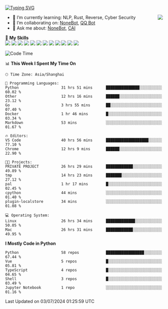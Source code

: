 [![Typing SVG](https://readme-typing-svg.herokuapp.com?size=25&duration=2500&color=8C43EA&vCenter=true&width=200&height=40&lines=Hi+there+%F0%9F%91%8B%F0%9F%8F%BB;I'm+yanyongyu)](https://git.io/typing-svg)

<a href="#">
  <img align="right" src="https://github-readme-stats.vercel.app/api?username=yanyongyu&count_private=true&show_icons=true&bg_color=15,f2f7fd,E0EAFC" />
</a>

- 🌱 I’m currently learning: NLP, Rust, Reverse, Cyber Security
- 👯 I’m collaborating on: [NoneBot](https://github.com/nonebot), [QQ Bot](https://github.com/Mrs4s/go-cqhttp)
- 💬 Ask me about: [NoneBot](https://github.com/nonebot), [CAI](https://github.com/cscs181/CAI)

🌟 **My Skills**  
![](https://img.shields.io/badge/-Python-3e74a2?style=flat-square&logo=Python&logoColor=fff)
![](https://img.shields.io/badge/-TypeScript-3178C6?style=flat-square&logo=TypeScript&logoColor=fff)
![](https://img.shields.io/badge/-Vue-4fc08d?style=flat-square&logo=Vue.js&logoColor=fff)
![](https://img.shields.io/badge/-React-2d98ce?style=flat-square&logo=React&logoColor=fff)
![](https://img.shields.io/badge/-FastAPI-009688?style=flat-square&logo=FastAPI&logoColor=fff)
![](https://img.shields.io/badge/-Linux-000000?style=flat-square&logo=Linux&logoColor=fff)
![](https://img.shields.io/badge/-Docker-2496ED?style=flat-square&logo=Docker&logoColor=fff)
![](https://img.shields.io/badge/-Kubernetes-326CE5?style=flat-square&logo=Kubernetes&logoColor=fff)
![](https://img.shields.io/badge/-GitHub%20Actions-2088FF?style=flat-square&logo=GitHubActions&logoColor=fff)
![](https://img.shields.io/badge/-PostgreSQL-4169E1?style=flat-square&logo=PostgreSQL&logoColor=fff)
![](https://img.shields.io/badge/-Redis-DC382D?style=flat-square&logo=Redis&logoColor=fff)
![](https://img.shields.io/badge/-MongoDB-47A248?style=flat-square&logo=MongoDB&logoColor=fff)

<!--START_SECTION:waka-->
![Code Time](http://img.shields.io/badge/Code%20Time-6%2C305%20hrs%2034%20mins-blue)

📊 **This Week I Spent My Time On** 

```text
🕑︎ Time Zone: Asia/Shanghai

💬 Programming Languages: 
Python                   31 hrs 51 mins      ███████████████░░░░░░░░░░   60.02 % 
Other                    12 hrs 16 mins      ██████░░░░░░░░░░░░░░░░░░░   23.12 % 
Go                       3 hrs 55 mins       ██░░░░░░░░░░░░░░░░░░░░░░░   07.40 % 
Docker                   1 hr 46 mins        █░░░░░░░░░░░░░░░░░░░░░░░░   03.34 % 
Markdown                 53 mins             ░░░░░░░░░░░░░░░░░░░░░░░░░   01.67 % 

🔥 Editors: 
VS Code                  40 hrs 56 mins      ███████████████████░░░░░░   77.10 % 
Chrome                   12 hrs 9 mins       ██████░░░░░░░░░░░░░░░░░░░   22.90 % 

🐱‍💻 Projects: 
PRIVATE PROJECT          26 hrs 29 mins      ████████████░░░░░░░░░░░░░   49.89 % 
tmp                      14 hrs 23 mins      ███████░░░░░░░░░░░░░░░░░░   27.12 % 
pal                      1 hr 17 mins        █░░░░░░░░░░░░░░░░░░░░░░░░   02.45 % 
cpython                  44 mins             ░░░░░░░░░░░░░░░░░░░░░░░░░   01.40 % 
plugin-localstore        34 mins             ░░░░░░░░░░░░░░░░░░░░░░░░░   01.08 % 

💻 Operating System: 
Linux                    26 hrs 34 mins      █████████████░░░░░░░░░░░░   50.05 % 
Mac                      26 hrs 31 mins      ████████████░░░░░░░░░░░░░   49.95 % 
```

**I Mostly Code in Python** 

```text
Python                   58 repos            █████████████████░░░░░░░░   67.44 % 
Vue                      5 repos             █░░░░░░░░░░░░░░░░░░░░░░░░   05.81 % 
TypeScript               4 repos             █░░░░░░░░░░░░░░░░░░░░░░░░   04.65 % 
Shell                    3 repos             █░░░░░░░░░░░░░░░░░░░░░░░░   03.49 % 
Jupyter Notebook         1 repo              ░░░░░░░░░░░░░░░░░░░░░░░░░   01.16 % 
```




 Last Updated on 03/07/2024 01:25:59 UTC
<!--END_SECTION:waka-->
